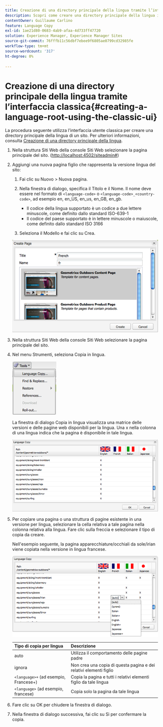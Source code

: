 ```yaml
---
title: Creazione di una directory principale della lingua tramite l’interfaccia classica
description: Scopri come creare una directory principale della lingua in Adobe Experience Manager utilizzando l’interfaccia classica.
contentOwner: Guillaume Carlino
feature: Language Copy
exl-id: 1ae21d80-0683-4ab9-afaa-4d733ff47720
solution: Experience Manager, Experience Manager Sites
source-git-commit: 76fffb11c56dbf7ebee9f6805ae0799cd32985fe
workflow-type: tm+mt
source-wordcount: '317'
ht-degree: 0%

---
```


# Creazione di una directory principale della lingua tramite l’interfaccia classica{#creating-a-language-root-using-the-classic-ui}

La procedura seguente utilizza l’interfaccia utente classica per creare una directory principale della lingua di un sito. Per ulteriori informazioni, consulta [Creazione di una directory principale della lingua](/help/sites-administering/tc-prep.md#creating-a-language-root).

1. Nella struttura Siti Web della console Siti Web selezionare la pagina principale del sito. ([http://localhost:4502/siteadmin#](http://localhost:4502/siteadmin#))
1. Aggiungi una nuova pagina figlio che rappresenta la versione lingua del sito:

   1. Fai clic su Nuovo > Nuova pagina.
   1. Nella finestra di dialogo, specifica il Titolo e il Nome. Il nome deve essere nel formato di `<language-code>` o `<language-code>_<country-code>`, ad esempio en, en_US, en_us, en_GB, en_gb.

      * Il codice della lingua supportato è un codice a due lettere minuscole, come definito dallo standard ISO-639-1
      * Il codice del paese supportato è in lettere minuscole o maiuscole, come definito dallo standard ISO 3166

   1. Seleziona il Modello e fai clic su Crea.

   ![newsletter](assets/newpagefr.png)

1. Nella struttura Siti Web della console Siti Web selezionare la pagina principale del sito.
1. Nel menu Strumenti, seleziona Copia in lingua.

   ![toolslanguagecopy](assets/toolslanguagecopy.png)

   La finestra di dialogo Copia in lingua visualizza una matrice delle versioni e delle pagine web disponibili per la lingua. Una x nella colonna di una lingua indica che la pagina è disponibile in tale lingua.

   ![languagecopydialog](assets/languagecopydialog.png)

1. Per copiare una pagina o una struttura di pagine esistente in una versione per lingua, selezionare la cella relativa a tale pagina nella colonna relativa alla lingua. Fare clic sulla freccia e selezionare il tipo di copia da creare.

   Nell&#39;esempio seguente, la pagina apparecchiature/occhiali da sole/irian viene copiata nella versione in lingua francese.

   ![elenco a discesa languagecopydilogdown](assets/languagecopydilogdropdown.png)

   | Tipo di copia per lingua | Descrizione |
   |---|---|
   | auto | Utilizza il comportamento delle pagine padre |
   | ignora | Non crea una copia di questa pagina e dei relativi elementi figlio |
   | `<language>+` (ad esempio, Francese+) | Copia la pagina e tutti i relativi elementi figlio da tale lingua |
   | `<language>` (ad esempio, francese) | Copia solo la pagina da tale lingua |

1. Fare clic su OK per chiudere la finestra di dialogo.
1. Nella finestra di dialogo successiva, fai clic su Sì per confermare la copia.
